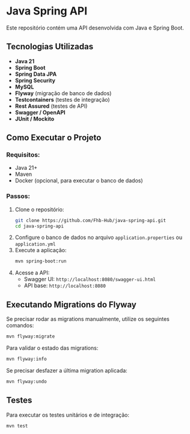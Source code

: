 # Java Spring API

Este repositório contém uma API desenvolvida com Java e Spring Boot.

## Tecnologias Utilizadas

- **Java 21**
- **Spring Boot**
- **Spring Data JPA**
- **Spring Security**
- **MySQL**
- **Flyway** (migração de banco de dados)
- **Testcontainers** (testes de integração)
- **Rest Assured** (testes de API)
- **Swagger / OpenAPI**
- **JUnit / Mockito**

## Como Executar o Projeto

### Requisitos:

- Java 21+
- Maven
- Docker (opcional, para executar o banco de dados)

### Passos:

1. Clone o repositório:
   ```bash
   git clone https://github.com/Fhb-Hub/java-spring-api.git
   cd java-spring-api
   ```
2. Configure o banco de dados no arquivo `application.properties` ou `application.yml`
3. Execute a aplicação:
   ```bash
   mvn spring-boot:run
   ```
4. Acesse a API:
   - Swagger UI: `http://localhost:8080/swagger-ui.html`
   - API base: `http://localhost:8080`

## Executando Migrations do Flyway

Se precisar rodar as migrations manualmente, utilize os seguintes comandos:

```bash
mvn flyway:migrate
```

Para validar o estado das migrations:

```bash
mvn flyway:info
```

Se precisar desfazer a última migration aplicada:

```bash
mvn flyway:undo
```

## Testes

Para executar os testes unitários e de integração:

```bash
mvn test
```